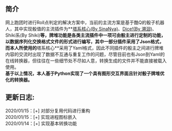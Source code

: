 ## 简介
网上跑团时进行Roll点判定的解决方案中，当前的主流方案是基于酷Q的骰子机器人，其中实现骰值的主流插件为**[塔系核心(By SinaNya)](https://sinanya.com/#/)、[Dice!(By 溯洄)](https://kokona.tech/)、Shiki系(By Shiki)**等，牌堆功能是各类主流插件中一项可由骰主进行定制的功能，以数据序列化交换格式文件的形式进行编写，其中一部分插件采用了Json格式，而本人所使用的**塔系核心**采用了Yaml格式，因此不同插件的骰主之间进行牌堆内容的交流时出现了数据不互通与重复工作的问题，尽管目前也有Json到Yaml的在线转换器，但往往在一些细节处不尽如人意，转换生成的文件并不能直接被载入使用。    
**基于以上情况，本人基于Python实现了一个具有图形交互界面且针对骰子牌堆优化的转换器。**    

## 更新日志:  
2020/01/15：[+] 对部分复用代码进行重构  
2020/01/15：[+] 实现进程图标嵌入  
2020/01/14：[+] 实现基本转换功能  

 
